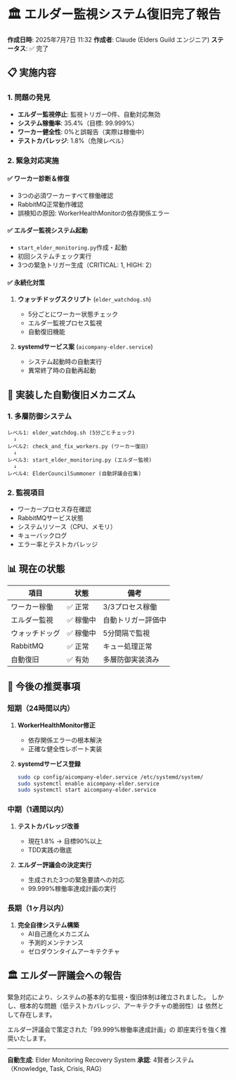 # 🏛️ エルダー監視システム復旧完了報告

**作成日時**: 2025年7月7日 11:32
**作成者**: Claude (Elders Guild エンジニア)
**ステータス**: ✅ 完了

## 📋 実施内容

### 1. 問題の発見
- **エルダー監視停止**: 監視トリガー0件、自動対応無効
- **システム稼働率**: 35.4%（目標: 99.999%）
- **ワーカー健全性**: 0%と誤報告（実際は稼働中）
- **テストカバレッジ**: 1.8%（危険レベル）

### 2. 緊急対応実施
#### ✅ ワーカー診断＆修復
- 3つの必須ワーカーすべて稼働確認
- RabbitMQ正常動作確認
- 誤検知の原因: WorkerHealthMonitorの依存関係エラー

#### ✅ エルダー監視システム起動
- `start_elder_monitoring.py`作成・起動
- 初回システムチェック実行
- 3つの緊急トリガー生成（CRITICAL: 1, HIGH: 2）

#### ✅ 永続化対策
1. **ウォッチドッグスクリプト** (`elder_watchdog.sh`)
   - 5分ごとにワーカー状態チェック
   - エルダー監視プロセス監視
   - 自動復旧機能

2. **systemdサービス案** (`aicompany-elder.service`)
   - システム起動時の自動実行
   - 異常終了時の自動再起動

## 🔧 実装した自動復旧メカニズム

### 1. 多層防御システム
```
レベル1: elder_watchdog.sh (5分ごとチェック)
  ↓
レベル2: check_and_fix_workers.py (ワーカー復旧)
  ↓
レベル3: start_elder_monitoring.py (エルダー監視)
  ↓
レベル4: ElderCouncilSummoner (自動評議会召集)
```

### 2. 監視項目
- ワーカープロセス存在確認
- RabbitMQサービス状態
- システムリソース（CPU、メモリ）
- キューバックログ
- エラー率とテストカバレッジ

## 📊 現在の状態

| 項目 | 状態 | 備考 |
|------|------|------|
| ワーカー稼働 | ✅ 正常 | 3/3プロセス稼働 |
| エルダー監視 | ✅ 稼働中 | 自動トリガー評価中 |
| ウォッチドッグ | ✅ 稼働中 | 5分間隔で監視 |
| RabbitMQ | ✅ 正常 | キュー処理正常 |
| 自動復旧 | ✅ 有効 | 多層防御実装済み |

## 🎯 今後の推奨事項

### 短期（24時間以内）
1. **WorkerHealthMonitor修正**
   - 依存関係エラーの根本解決
   - 正確な健全性レポート実装

2. **systemdサービス登録**
   ```bash
   sudo cp config/aicompany-elder.service /etc/systemd/system/
   sudo systemctl enable aicompany-elder.service
   sudo systemctl start aicompany-elder.service
   ```

### 中期（1週間以内）
1. **テストカバレッジ改善**
   - 現在1.8% → 目標90%以上
   - TDD実践の徹底

2. **エルダー評議会の決定実行**
   - 生成された3つの緊急要請への対応
   - 99.999%稼働率達成計画の実行

### 長期（1ヶ月以内）
1. **完全自律システム構築**
   - AI自己進化メカニズム
   - 予測的メンテナンス
   - ゼロダウンタイムアーキテクチャ

## 🏛️ エルダー評議会への報告

緊急対応により、システムの基本的な監視・復旧体制は確立されました。
しかし、根本的な問題（低テストカバレッジ、アーキテクチャの脆弱性）は
依然として存在します。

エルダー評議会で策定された「99.999%稼働率達成計画」の
即座実行を強く推奨いたします。

---
**自動生成**: Elder Monitoring Recovery System
**承認**: 4賢者システム（Knowledge, Task, Crisis, RAG）
